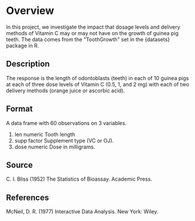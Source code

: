 # Overview

In this project, we investigate the impact that dosage levels and delivery methods of Vitamin C may or may not have on the growth of guinea pig teeth. The data comes from the "ToothGrowth" set in the {datasets} package in R.

## Description

The response is the length of odontoblasts (teeth) in each of 10 guinea pigs at each of three dose levels of Vitamin C (0.5, 1, and 2 mg) with each of two delivery methods (orange juice or ascorbic acid).

## Format

A data frame with 60 observations on 3 variables.

1. len numeric Tooth length
2. supp factor Supplement type (VC or OJ).
3. dose numeric Dose in milligrams.

## Source

C. I. Bliss (1952) The Statistics of Bioassay. Academic Press.

## References

McNeil, D. R. (1977) Interactive Data Analysis. New York: Wiley.
